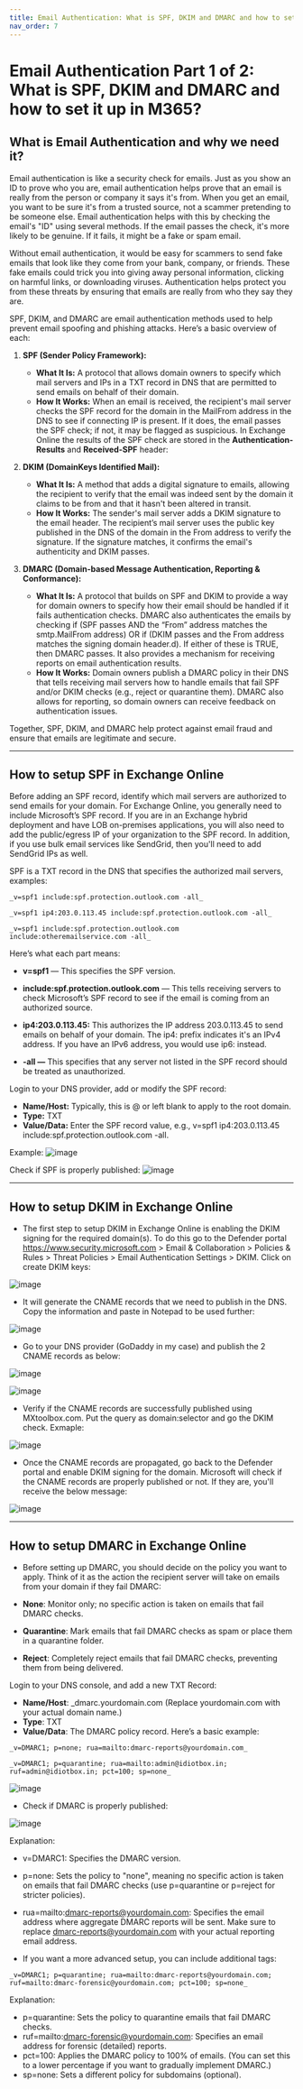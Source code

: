 ```yaml
---
title: Email Authentication: What is SPF, DKIM and DMARC and how to set it up in M365
nav_order: 7
---
```

# Email Authentication Part 1 of 2: What is SPF, DKIM and DMARC and how to set it up in M365?

## What is Email Authentication and why we need it?
Email authentication is like a security check for emails. Just as you show an ID to prove who you are, email authentication helps prove that an email is really from the person or company it says it's from. When you get an email, you want to be sure it's from a trusted source, not a scammer pretending to be someone else. Email authentication helps with this by checking the email's "ID" using several methods. If the email passes the check, it's more likely to be genuine. If it fails, it might be a fake or spam email.

Without email authentication, it would be easy for scammers to send fake emails that look like they come from your bank, company, or friends. These fake emails could trick you into giving away personal information, clicking on harmful links, or downloading viruses. Authentication helps protect you from these threats by ensuring that emails are really from who they say they are.

SPF, DKIM, and DMARC are email authentication methods used to help prevent email spoofing and phishing attacks. Here’s a basic overview of each:

1. **SPF (Sender Policy Framework):**
   - **What It Is:** A protocol that allows domain owners to specify which mail servers and IPs in a TXT record in DNS that are permitted to send emails on behalf of their domain.
   - **How It Works:** When an email is received, the recipient's mail server checks the SPF record for the domain in the MailFrom address in the DNS to see if connecting IP is present. If it does, the email passes the SPF check; if not, it may be flagged as suspicious. In Exchange Online the results of the SPF check are stored in the **Authentication-Results** and **Received-SPF** header:

2. **DKIM (DomainKeys Identified Mail):**
   - **What It Is:** A method that adds a digital signature to emails, allowing the recipient to verify that the email was indeed sent by the domain it claims to be from and that it hasn't been altered in transit.
   - **How It Works:** The sender's mail server adds a DKIM signature to the email header. The recipient’s mail server uses the public key published in the DNS of the domain in the From address to verify the signature. If the signature matches, it confirms the email's authenticity and DKIM passes.

3. **DMARC (Domain-based Message Authentication, Reporting & Conformance):**
   - **What It Is:** A protocol that builds on SPF and DKIM to provide a way for domain owners to specify how their email should be handled if it fails authentication checks. DMARC also authenticates the emails by checking if (SPF passes AND the “From” address matches the smtp.MailFrom address) OR if (DKIM passes and the From address matches the signing domain header.d). If either of these is TRUE, then DMARC passes. It also provides a mechanism for receiving reports on email authentication results.
   - **How It Works:** Domain owners publish a DMARC policy in their DNS that tells receiving mail servers how to handle emails that fail SPF and/or DKIM checks (e.g., reject or quarantine them). DMARC also allows for reporting, so domain owners can receive feedback on authentication issues.

Together, SPF, DKIM, and DMARC help protect against email fraud and ensure that emails are legitimate and secure.


***


## How to setup SPF in Exchange Online

Before adding an SPF record, identify which mail servers are authorized to send emails for your domain. For Exchange Online, you generally need to include Microsoft’s SPF record. If you are in an Exchange hybrid deployment and have LOB on-premises applications, you will also need to add the public/egress IP of your organization to the SPF record. In addition, if you use bulk email services like SendGrid, then you'll need to add SendGrid IPs as well. 

SPF is a TXT record in the DNS that specifies the authorized mail servers, examples:

```
_v=spf1 include:spf.protection.outlook.com -all_

_v=spf1 ip4:203.0.113.45 include:spf.protection.outlook.com -all_

_v=spf1 include:spf.protection.outlook.com include:otheremailservice.com -all_
```

Here’s what each part means:

* **v=spf1** — This specifies the SPF version.

* **include:spf.protection.outlook.com** — This tells receiving servers to check Microsoft’s SPF record to see if the email is coming from an authorized source.

* **ip4:203.0.113.45:** This authorizes the IP address 203.0.113.45 to send emails on behalf of your domain. The ip4: prefix indicates it's an IPv4 address. If you have an IPv6 address, you would use ip6: instead.

* **-all —** This specifies that any server not listed in the SPF record should be treated as unauthorized.

Login to your DNS provider, add or modify the SPF record:

* **Name/Host:** Typically, this is @ or left blank to apply to the root domain.
* **Type:** TXT
* **Value/Data:** Enter the SPF record value, e.g., v=spf1 ip4:203.0.113.45 include:spf.protection.outlook.com -all.

Example:
![image](https://github.com/user-attachments/assets/b39abe86-758c-460e-ba46-fbd3266ff2b2)

Check if SPF is properly published:
![image](https://github.com/user-attachments/assets/14e63934-d9ad-4d4c-912c-02fdd6978457)


***


## How to setup DKIM in Exchange Online

* The first step to setup DKIM in Exchange Online is enabling the DKIM signing for the required domain(s). To do this go to the Defender portal https://www.security.microsoft.com > Email & Collaboration > Policies & Rules > Threat Policies > Email Authentication Settings > DKIM. Click on create DKIM keys:

![image](https://github.com/user-attachments/assets/046c6c2e-2fe6-43a8-9e6f-3a3a761995af)

* It will generate the CNAME records that we need to publish in the DNS. Copy the information and paste in Notepad to be used further:

![image](https://github.com/user-attachments/assets/275527a0-22e2-4815-ba0b-f267acf47954)

* Go to your DNS provider (GoDaddy in my case) and publish the 2 CNAME records as below:

![image](https://github.com/user-attachments/assets/a193aec6-a0e7-4862-b166-035eb24910e4)

![image](https://github.com/user-attachments/assets/226ee855-c7bb-45e2-afaf-115610f6c066)

* Verify if the CNAME records are successfully published using MXtoolbox.com. Put the query as domain:selector and go the DKIM check. Exmaple:

![image](https://github.com/user-attachments/assets/098ed892-3043-49fa-bef4-fa38b363bf5c)

* Once the CNAME records are propagated, go back to the Defender portal and enable DKIM signing for the domain. Microsoft will check if the CNAME records are properly published or not. If they are, you'll receive the below message:

![image](https://github.com/user-attachments/assets/0f72526c-49bb-4bb5-849f-2f3da291c026)


***


## How to setup DMARC in Exchange Online

* Before setting up DMARC, you should decide on the policy you want to apply. Think of it as the action the recipient server will take on emails from your domain if they fail DMARC:

* **None**: Monitor only; no specific action is taken on emails that fail DMARC checks.
* **Quarantine**: Mark emails that fail DMARC checks as spam or place them in a quarantine folder.
* **Reject**: Completely reject emails that fail DMARC checks, preventing them from being delivered.

Login to your DNS console, and add a new TXT Record:

* **Name/Host**: _dmarc.yourdomain.com (Replace yourdomain.com with your actual domain name.)
* **Type**: TXT
* **Value/Data**: The DMARC policy record. Here’s a basic example:
```
_v=DMARC1; p=none; rua=mailto:dmarc-reports@yourdomain.com_

_v=DMARC1; p=quarantine; rua=mailto:admin@idiotbox.in; ruf=admin@idiotbox.in; pct=100; sp=none_
```
![image](https://github.com/user-attachments/assets/17f3de38-2775-4e40-95f2-ea8442cb7dae)

* Check if DMARC is properly published:

![image](https://github.com/user-attachments/assets/eb310ddf-48c9-4140-8177-4af609d9a375)


Explanation:

* v=DMARC1: Specifies the DMARC version.
* p=none: Sets the policy to "none", meaning no specific action is taken on emails that fail DMARC checks (use p=quarantine or p=reject for stricter policies).
* rua=mailto:dmarc-reports@yourdomain.com: Specifies the email address where aggregate DMARC reports will be sent. Make sure to replace dmarc-reports@yourdomain.com with your actual reporting email address.

* If you want a more advanced setup, you can include additional tags:

```
_v=DMARC1; p=quarantine; rua=mailto:dmarc-reports@yourdomain.com; ruf=mailto:dmarc-forensic@yourdomain.com; pct=100; sp=none_
```

Explanation:

* p=quarantine: Sets the policy to quarantine emails that fail DMARC checks.
* ruf=mailto:dmarc-forensic@yourdomain.com: Specifies an email address for forensic (detailed) reports.
* pct=100: Applies the DMARC policy to 100% of emails. (You can set this to a lower percentage if you want to gradually implement DMARC.)
* sp=none: Sets a different policy for subdomains (optional).
